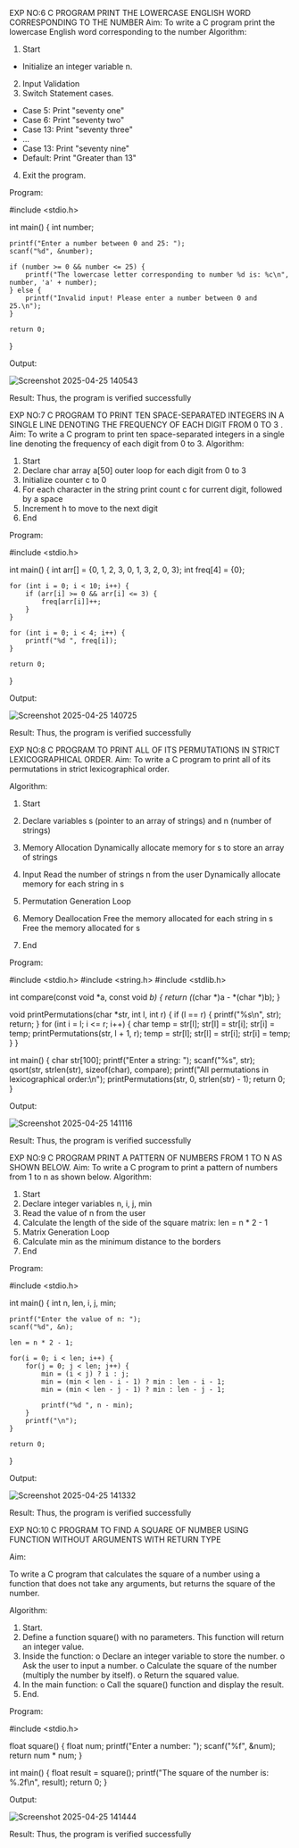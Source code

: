 EXP NO:6 C PROGRAM PRINT THE LOWERCASE ENGLISH WORD CORRESPONDING TO THE NUMBER
Aim:
To write a C program print the lowercase English word corresponding to the number
Algorithm:
1.	Start
- Initialize an integer variable n.
2.	Input Validation
3.	Switch Statement cases.
-	Case 5: Print "seventy one"
-	Case 6: Print "seventy two"
-	Case 13: Print "seventy three"
-	...
-	Case 13: Print "seventy nine"
-	Default: Print "Greater than 13"
4.	Exit the program.
 
Program:

#include <stdio.h>

int main() {
    int number;

    printf("Enter a number between 0 and 25: ");
    scanf("%d", &number);

    if (number >= 0 && number <= 25) {
        printf("The lowercase letter corresponding to number %d is: %c\n", number, 'a' + number);
    } else {
        printf("Invalid input! Please enter a number between 0 and 25.\n");
    }

    return 0;
}





Output:


![Screenshot 2025-04-25 140543](https://github.com/user-attachments/assets/cb855ad4-f6f5-4517-9eb6-57176d61286d)






Result:
Thus, the program is verified successfully
 
EXP NO:7 C PROGRAM TO PRINT TEN SPACE-SEPARATED INTEGERS     IN A SINGLE  LINE DENOTING THE FREQUENCY OF EACH DIGIT FROM 0 TO 3 .
Aim:
To write a C program to print ten space-separated integers in a single line denoting the frequency of each digit from 0 to 3.
Algorithm:
1.	Start
2.	Declare char array a[50] outer loop for each digit from 0 to 3
3.	Initialize counter c to 0
4.	For each character in the string print count c for current digit, followed by a space
5.	Increment h to move to the next digit
6.	End
 
Program:

#include <stdio.h>

int main() {
    int arr[] = {0, 1, 2, 3, 0, 1, 3, 2, 0, 3};
    int freq[4] = {0};

    for (int i = 0; i < 10; i++) {
        if (arr[i] >= 0 && arr[i] <= 3) {
            freq[arr[i]]++;
        }
    }

    for (int i = 0; i < 4; i++) {
        printf("%d ", freq[i]);
    }

    return 0;
}





Output:



![Screenshot 2025-04-25 140725](https://github.com/user-attachments/assets/1b3a79d0-5a12-4b7b-889c-86f19e09c5f5)





Result:
Thus, the program is verified successfully

EXP NO:8 C PROGRAM TO PRINT ALL OF ITS PERMUTATIONS IN STRICT LEXICOGRAPHICAL ORDER.
Aim:
To write a C program to print all of its permutations in strict lexicographical order.

Algorithm:
1.	Start
2.	Declare variables s (pointer to an array of strings) and n (number of strings)

3.	Memory Allocation
Dynamically allocate memory for s to store an array of strings
4.	Input
Read the number of strings n from the user Dynamically allocate memory for each string in s
5.	Permutation Generation Loop
6.	Memory Deallocation
Free the memory allocated for each string in s Free the memory allocated for s
7.	End
 
Program:

#include <stdio.h>
#include <string.h>
#include <stdlib.h>

int compare(const void *a, const void *b) {
    return (*(char *)a - *(char *)b);
}

void printPermutations(char *str, int l, int r) {
    if (l == r) {
        printf("%s\n", str);
        return;
    }
    for (int i = l; i <= r; i++) {
        char temp = str[l];
        str[l] = str[i];
        str[i] = temp;
        printPermutations(str, l + 1, r);
        temp = str[l];
        str[l] = str[i];
        str[i] = temp;
    }
}

int main() {
    char str[100];
    printf("Enter a string: ");
    scanf("%s", str);
    qsort(str, strlen(str), sizeof(char), compare);
    printf("All permutations in lexicographical order:\n");
    printPermutations(str, 0, strlen(str) - 1);
    return 0;
}





Output:




![Screenshot 2025-04-25 141116](https://github.com/user-attachments/assets/5ce58944-cd12-479b-af45-36119ebff83e)





Result:
Thus, the program is verified successfully
 
EXP NO:9 C PROGRAM PRINT A PATTERN OF NUMBERS FROM 1 TO N AS
SHOWN BELOW.
Aim:
To write a C program to print a pattern of numbers from 1 to n as shown below.
Algorithm:
1.	Start
2.	Declare integer variables n, i, j, min
3.	Read the value of n from the user
4.	Calculate the length of the side of the square matrix: len = n * 2 - 1
5.	Matrix Generation Loop
6.	Calculate min as the minimum distance to the borders
7.	End
 
Program:

#include <stdio.h>

int main() {
    int n, len, i, j, min;

    printf("Enter the value of n: ");
    scanf("%d", &n);

    len = n * 2 - 1;

    for(i = 0; i < len; i++) {
        for(j = 0; j < len; j++) {
            min = (i < j) ? i : j;
            min = (min < len - i - 1) ? min : len - i - 1;
            min = (min < len - j - 1) ? min : len - j - 1;

            printf("%d ", n - min);
        }
        printf("\n");
    }

    return 0;
}





Output:



![Screenshot 2025-04-25 141332](https://github.com/user-attachments/assets/bc73d205-8b30-47b2-a726-2a788929ee43)






Result:
Thus, the program is verified successfully

EXP NO:10 C PROGRAM TO FIND A SQUARE  OF NUMBER USING FUNCTION WITHOUT ARGUMENTS WITH RETURN TYPE

Aim:

To write a C program that calculates the square of a number using a function that does not take any arguments, but returns the square of the number.

Algorithm:

1.	Start.
2.	Define a function square() with no parameters. This function will return an integer value.
3.	Inside the function:
o	Declare an integer variable to store the number.
o	Ask the user to input a number.
o	Calculate the square of the number (multiply the number by itself).
o	Return the squared value.
4.	In the main function:
o	Call the square() function and display the result.
5.	End.

Program:

#include <stdio.h>

float square() {
    float num;
    printf("Enter a number: ");
    scanf("%f", &num);
    return num * num;
}

int main() {
    float result = square();
    printf("The square of the number is: %.2f\n", result);
    return 0;
}




Output:




![Screenshot 2025-04-25 141444](https://github.com/user-attachments/assets/6e186253-1f38-487c-ba3e-a240ff32893e)





Result:
Thus, the program is verified successfully




























